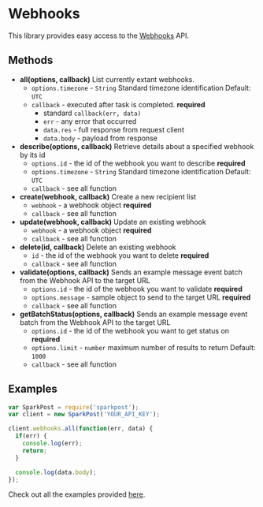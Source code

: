 # Webhooks

This library provides easy access to the [Webhooks](https://www.sparkpost.com/api#/reference/webhooks/) API.

## Methods
* **all(options, callback)**
  List currently extant webhooks.
  * `options.timezone` - `String` Standard timezone identification Default: `UTC`
  * `callback` - executed after task is completed. **required**
    * standard `callback(err, data)`
    * `err` - any error that occurred
    * `data.res` - full response from request client
    * `data.body` - payload from response
* **describe(options, callback)**
  Retrieve details about a specified webhook by its id
  * `options.id` - the id of the webhook you want to describe **required**
  * `options.timezone` - `String` Standard timezone identification Default: `UTC`
  * `callback` - see all function
* **create(webhook, callback)**
  Create a new recipient list
  * `webhook` - a webhook object **required**
  * `callback` - see all function
* **update(webhook, callback)**
  Update an existing webhook
  * `webhook` - a webhook object **required**
  * `callback` - see all function
* **delete(id, callback)**
  Delete an existing webhook
  * `id` - the id of the webhook you want to delete **required**
  * `callback` - see all function
* **validate(options, callback)**
  Sends an example message event batch from the Webhook API to the target URL
  * `options.id` - the id of the webhook you want to validate **required**
  * `options.message` - sample object to send to the target URL **required**
  * `callback` - see all function
* **getBatchStatus(options, callback)**
  Sends an example message event batch from the Webhook API to the target URL
  * `options.id` - the id of the webhook you want to get status on **required**
  * `options.limit` - `number` maximum number of results to return Default: `1000`
  * `callback` - see all function

## Examples

```js
var SparkPost = require('sparkpost');
var client = new SparkPost('YOUR_API_KEY');

client.webhooks.all(function(err, data) {
  if(err) {
    console.log(err);
    return;
  }

  console.log(data.body);
});

```

Check out all the examples provided [here](/examples/webhooks).
